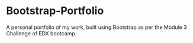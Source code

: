 # Bootstrap-Portfolio
A personal portfolio of my work, built using Bootstrap as per the Module 3 Challenge of EDX bootcamp. 
